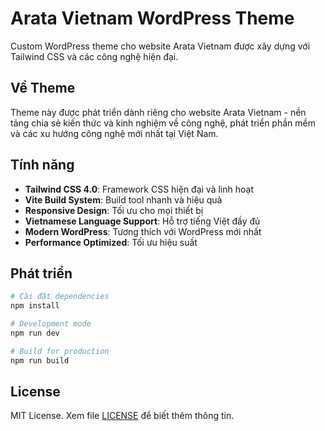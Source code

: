 # Arata Vietnam WordPress Theme

Custom WordPress theme cho website Arata Vietnam được xây dựng với Tailwind CSS và các công nghệ hiện đại.

## Về Theme

Theme này được phát triển dành riêng cho website Arata Vietnam - nền tảng chia sẻ kiến thức và kinh nghiệm về công nghệ, phát triển phần mềm và các xu hướng công nghệ mới nhất tại Việt Nam.

## Tính năng

- **Tailwind CSS 4.0**: Framework CSS hiện đại và linh hoạt
- **Vite Build System**: Build tool nhanh và hiệu quả
- **Responsive Design**: Tối ưu cho mọi thiết bị
- **Vietnamese Language Support**: Hỗ trợ tiếng Việt đầy đủ
- **Modern WordPress**: Tương thích với WordPress mới nhất
- **Performance Optimized**: Tối ưu hiệu suất

## Phát triển

```bash
# Cài đặt dependencies
npm install

# Development mode
npm run dev

# Build for production
npm run build
```

## License

MIT License. Xem file [LICENSE](/LICENSE) để biết thêm thông tin.
